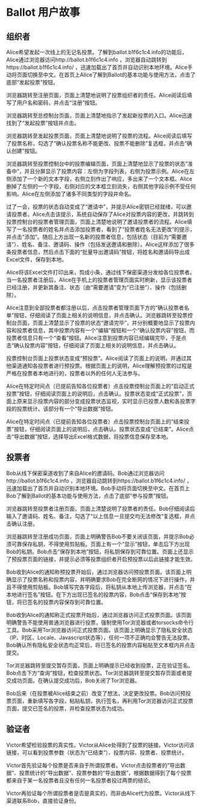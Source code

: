 # Ballot 用户故事

## 组织者

Alice希望发起一次线上的无记名投票。了解到ballot.b1f6c1c4.info的功能后，Alice通过浏览器访问http://ballot.b1f6c1c4.info ，浏览器自动跳转到https://ballot.b1f6c1c4.info/ ，迅速加载出了首页并自动识别本地环境。Alice手动将页面切换至中文。在首页上Alice了解到Ballot的基本功能与使用方法，点击了底部“发起投票”按钮。

浏览器跳转至注册页面，页面上清楚地说明了投票组织者的责任。Alice阅读后填写了用户名和密码，并点击“注册”按钮。

浏览器跳转至总控制台页面，页面上清楚地指示了发起新投票的入口。Alice迅速找到了“发起投票”按钮并点击。

浏览器跳转至发起投票页面，页面上清楚地说明了投票的流程。Alice阅读后填写了投票名称，勾选了“确认投票名称不能更改、投票不能删除”复选框，并点击“确认创建”按钮。

浏览器跳转至投票控制台中的投票编辑页面，页面上清楚地显示了投票的状态“准备中”，并且分屏显示了投票内容：左侧为字段列表，右侧为投票示例。Alice在左侧添加了一个新的文本字段，右侧立刻作出了响应，多出来了一个文本框。Alice删掉了左侧的一个字段，右侧对应的文本框立刻消失，右侧其他字段示例不受任何影响。Alice在左侧添加了诸多不同类型的字段并命名。

过了一会，投票的状态自动变成了“邀请中”，并提示Alice密钥已经就绪，可以邀请投票者。Alice点击该提示，系统自动保存了Alice对投票内容的更改，并跳转到投票控制台的投票者管理页面，页面上清楚地说明了邀请投票者的流程。Alice填写了一名投票者的姓名并点击添加投票者，看到了“投票者姓名无法更改”的提示，并点击“添加”。随后上方出现一名新的投票者信息，包括状态（目前为“需要邀请”）、姓名、备注、邀请码、操作（包括发送邀请和删除）。Alice这样添加了很多条投票者信息，然后点击下面的“批量导出邀请码”按钮，将姓名和邀请码导出成Excel文件，保存到本地。

Alice将该Excel文件打印出来，剪成小条，通过线下保密渠道分发给各位投票者。当一名投票者注册后，Alice在手机上的投票者管理页面实时刷新，显示该投票者已经注册，并更新其备注、状态（由“需要邀请”变为“已注册”）、操作（包括删除）。

Alice注意到全部投票者都注册以后，点击投票者管理页面下方的“确认投票者名单”按钮，仔细阅读了页面上相关的说明信息，并点击确认。浏览器跳转至投票控制台页面，页面上清楚显示了投票的状态“邀请完毕”，并分别概要地显示了投票内容和投票者信息，其中投票内容有一个“编辑”按钮和一个“确认投票内容”按钮，而投票者信息只有一个“查看”按钮。Alice注意到投票内容已经编辑完毕，于是点击“确认投票内容”按钮，仔细阅读了页面上相关的说明信息，并点击确认。

投票控制台页面上投票状态变成“预投票”。Alice阅读了页面上的说明，并通过其他渠道通知各投票者进行预投票。根据页面上的说明，Alice理解预投票的过程是严格在投票者本地进行的，投票者以外的任何人无法参与。

Alice在特定时间点（已提前告知各位投票者）点击投票控制台页面上的“启动正式投票”按钮，仔细阅读页面上的说明后，点击确认。投票状态变成“正式投票”，页面上原来显示投票内容的部分变成投票状态监视，实时显示已投票人数和各投票字段的投票统计。该部分有一个“导出数据”按钮。

Alice在特定时间点（已提前告知各位投票者）点击投票控制台页面上的“结束投票”按钮，仔细阅读页面上的说明后，点击确认。投票状态变成“已结束”。Alice点击“导出数据”按钮，选择导出Excel格式数据，将投票信息保存至本地。

## 投票者

Bob从线下保密渠道收到了来自Alice的邀请码。Bob通过浏览器访问http://ballot.b1f6c1c4.info ，浏览器自动跳转到https://ballot.b1f6c1c4.info/ ，迅速加载出了首页并自动识别本地环境。Bob手动将页面切换至中文。在首页上Bob了解到Ballot的基本功能与使用方法，点击了底部“参与投票”按钮。

浏览器跳转至投票者注册页面，页面上清楚说明了投票者的责任。Bob仔细阅读后输入了邀请码、姓名、备注，勾选了“以上信息一旦提交均无法修改”复选框，并点击确认注册。

浏览器跳转至注册成功页面，页面上明确警告Bob不要关闭该页面，并提示Bob必须可靠保存私钥，不得使用剪贴板。页面上有一个“显示”按钮，单击后下方出现Bob的私钥。Bob点击“保存到本地”按钮，将私钥保存到可靠位置。页面上还显示了预投票页面的链接，并提示必须等投票组织者开启预投票以后此链接才能生效。

Bob收到Alice的通知称预投票开始后，通过浏览器访问预投票页面。该页面上明确显示了投票名称和投票内容，并明确要求Bob在完全断网的情况下进行操作，并且不得使用剪贴板。Bob填写完各字段后，将私钥从本地上传浏览器，并点击“在本地进行签名”按钮。在下方出现已签名的投票内容，Bob点击“保存到本地”按钮，将已签名的投票内容保存到可靠位置。

Bob收到Alice的通知称正式投票开始后，通过浏览器访问正式投票页面。该页面明确警告不能使用普通浏览器进行投票，强制使用Tor浏览器或者torsocks命令行工具。Bob采用Tor浏览器访问正式投票页面。该页面上明确显示了隐私安全状态（IP、时区、Locale、Javascript状态等），任何一项不正确均会警告无法投票。Bob确认所有隐私安全状态均正常后，将已签名的投票内容粘贴至文本框内并点击提交。

Tor浏览器跳转至提交暂存页面，页面上明确提示已经收到投票，正在验证签名。Bob点击下方“查询”按钮，检查投票状态。Tor浏览器跳转至提交暂存页面或者提交成功页面。在确认提交成功后，Bob关闭了Tor浏览器。

Bob后来（在投票被Alice结束之前）改变了想法，决定更改投票。Bob访问预投票页面，重新填写各字段，粘贴私钥，执行签名，再利用Tor浏览器访问正式投票页面，提交已签名的投票，并检查投票状态为成功。

## 验证者

Victor希望检验投票的真实性。Victor从Alice处得到了投票的链接。Victor访问该链接，可以看到投票参数（状态为“已结束”）、投票内容、投票者、投票统计。

Victor首先验证每个投票是否来自于所谓投票者。Victor点击投票者的“导出数据”、投票统计的“导出数据”、投票参数的“导出数据”，根据数据得到了每个投票都来自于某一名投票者且没有任何一名投票者投过两票的结论。

Victor再验证每个所谓投票者是否是真实的，而非由Alice代为投票。Victor从线下渠道联系Bob，直接验证身份。
